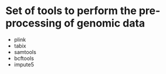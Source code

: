 # Set of tools to perform the pre-processing of genomic data

- plink
- tabix
- samtools
- bcftools
- impute5
